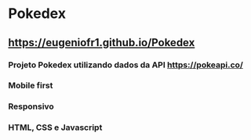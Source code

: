 # Pokedex

## https://eugeniofr1.github.io/Pokedex

### Projeto Pokedex utilizando dados da API https://pokeapi.co/
### Mobile first
### Responsivo
### HTML, CSS e Javascript



